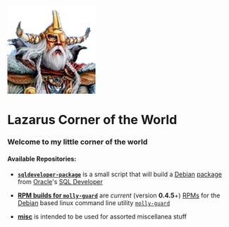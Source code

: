 ![Lazarus Long](images/logo.png)
# Lazarus Corner of the World

### Welcome to my little corner of the world

#### Available Repositories:

- [**`sqldeveloper-package`**](sqldeveloper-package) is a small script that will build a [Debian](http://www.debian.org) [package](http://www.wikipedia.org/wiki/Deb_%28file_format%29) from [Oracle](http://www.oracle.com)'s [SQL Developer](http://www.oracle.com/technetwork/developer-tools/sql-developer/)

- [**RPM builds for `molly-guard`**](rpm-builds-for-molly-guard) are _current_ (version **0.4.5**+) [RPMs](http://www.wikipedia.org/wiki/RPM_Package_Manager) for the [Debian](http://www.debian.org) based linux command line utility [`molly-guard`](https://anonscm.debian.org/cgit/collab-maint/molly-guard.git/)

- [**misc**](misc) is intended to be used for assorted miscellanea stuff
